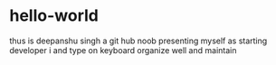 # hello-world
thus is deepanshu singh
a git hub noob
presenting myself as starting developer
i and type on keyboard
organize well and maintain
